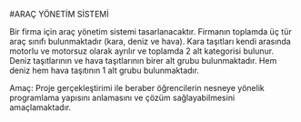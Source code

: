 #ARAÇ YÖNETİM SİSTEMİ

Bir firma için araç yönetim sistemi tasarlanacaktır. Firmanın toplamda üç tür araç
sınıfı bulunmaktadır (kara, deniz ve hava). Kara taşıtları kendi arasında motorlu ve
motorsuz olarak ayrılır ve toplamda 2 alt kategorisi bulunur. Deniz taşıtlarının ve hava
taşıtlarının birer alt grubu bulunmaktadır. Hem deniz hem hava taşıtının 1 alt grubu
bulunmaktadır.

Amaç: Proje gerçekleştirimi ile beraber öğrencilerin nesneye yönelik programlama
yapısını anlamasını ve çözüm sağlayabilmesini amaçlamaktadır.
